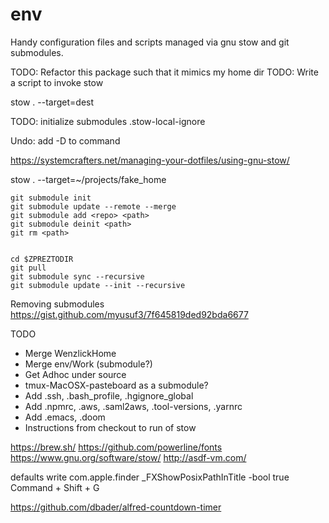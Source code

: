 env
===

Handy configuration files and scripts managed via gnu stow and git submodules.

TODO: Refactor this package such that it mimics my home dir
TODO: Write a script to invoke stow

   stow . --target=dest

TODO: initialize submodules
.stow-local-ignore

Undo: add -D to command

https://systemcrafters.net/managing-your-dotfiles/using-gnu-stow/

stow . --target=~/projects/fake_home

```
git submodule init
git submodule update --remote --merge
git submodule add <repo> <path>
git submodule deinit <path>
git rm <path>


cd $ZPREZTODIR
git pull
git submodule sync --recursive
git submodule update --init --recursive
```

Removing submodules
https://gist.github.com/myusuf3/7f645819ded92bda6677

TODO
- Merge WenzlickHome
- Merge env/Work (submodule?)
- Get Adhoc under source
- tmux-MacOSX-pasteboard as a submodule?
- Add .ssh, .bash_profile, .hgignore_global
- Add .npmrc, .aws, .saml2aws, .tool-versions, .yarnrc
- Add .emacs, .doom
- Instructions from checkout to run of stow


https://brew.sh/
https://github.com/powerline/fonts
https://www.gnu.org/software/stow/
http://asdf-vm.com/



defaults write com.apple.finder _FXShowPosixPathInTitle -bool true
 Command + Shift + G
 
 https://github.com/dbader/alfred-countdown-timer